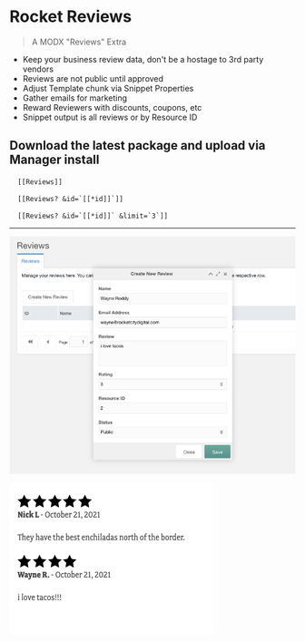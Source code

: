 # Rocket Reviews

> A MODX "Reviews" Extra

 - Keep your business review data, don't be a hostage to 3rd party vendors
 - Reviews are not public until approved
 - Adjust Template chunk via Snippet Properties
 - Gather emails for marketing
 - Reward Reviewers with discounts, coupons, etc
 - Snippet output is all reviews or by Resource ID

## Download the latest package and upload via Manager install

```
  [[Reviews]]
```

```
  [[Reviews? &id=`[[*id]]`]]
```

```
  [[Reviews? &id=`[[*id]]` &limit=`3`]]
```

---

![Create a Review](reviews-create.png)

![Show Reviews](reviews-snippet.png)
